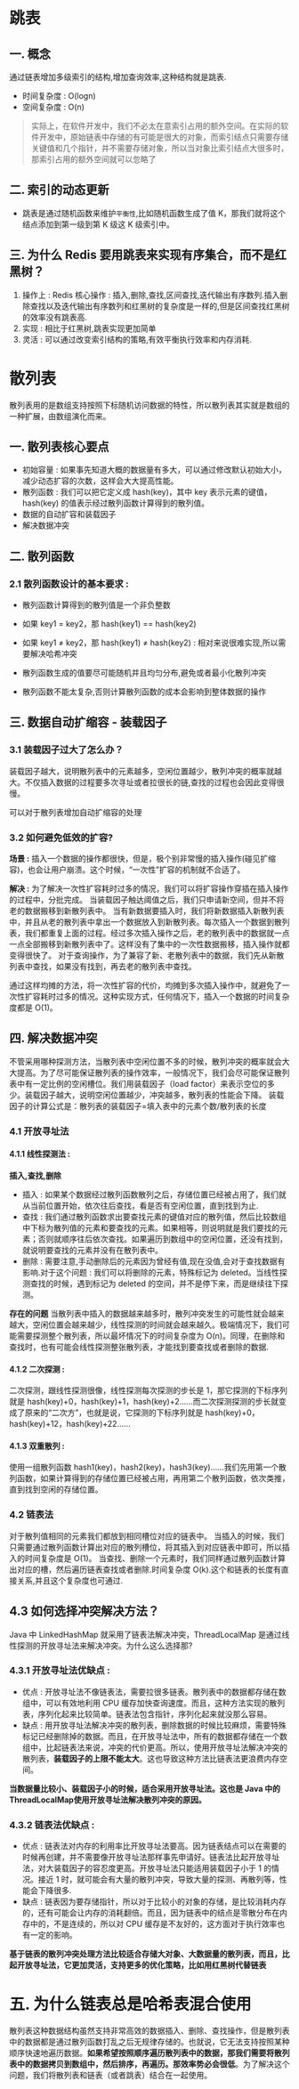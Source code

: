 # 跳表

## 一. 概念

通过链表增加多级索引的结构,增加查询效率,这种结构就是跳表.

- 时间复杂度  : O(logn)
- 空间复杂度 : O(n)

> 实际上，在软件开发中，我们不必太在意索引占用的额外空间。在实际的软件开发中，原始链表中存储的有可能是很大的对象，而索引结点只需要存储关键值和几个指针，并不需要存储对象，所以当对象比索引结点大很多时，那索引占用的额外空间就可以忽略了

## 二. 索引的动态更新
- 跳表是通过随机函数来维护`平衡性`,比如随机函数生成了值 K，那我们就将这个结点添加到第一级到第 K 级这 K 级索引中。

## 三. 为什么 Redis 要用跳表来实现有序集合，而不是红黑树？
1. 操作上 : Redis 核心操作 : 插入,删除,查找,区间查找,迭代输出有序数列.插入删除查找以及迭代输出有序数列和红黑树的复杂度是一样的,但是区间查找红黑树的效率没有跳表高.
2. 实现 : 相比于红黑树,跳表实现更加简单
3. 灵活 : 可以通过改变索引结构的策略,有效平衡执行效率和内存消耗.



# 散列表
散列表用的是数组支持按照下标随机访问数据的特性，所以散列表其实就是数组的一种扩展，由数组演化而来。

## 一. 散列表核心要点
- 初始容量 : 如果事先知道大概的数据量有多大，可以通过修改默认初始大小，减少动态扩容的次数，这样会大大提高性能。
- 散列函数 : 我们可以把它定义成 hash(key)，其中 key 表示元素的键值，hash(key) 的值表示经过散列函数计算得到的散列值。
- 数据的自动扩容和装载因子
- 解决数据冲突


## 二. 散列函数
### 2.1 散列函数设计的基本要求 : 
- 散列函数计算得到的散列值是一个非负整数
- 如果 key1 = key2，那 hash(key1) == hash(key2)
- 如果 key1 ≠ key2，那 hash(key1) ≠ hash(key2) : 相对来说很难实现,所以需要解决哈希冲突

- 散列函数生成的值要尽可能随机并且均匀分布,避免或者最小化散列冲突
- 散列函数不能太复杂,否则计算散列函数的成本会影响到整体数据的操作


## 三. 数据自动扩缩容 - 装载因子
### 3.1 装载因子过大了怎么办？
装载因子越大，说明散列表中的元素越多，空闲位置越少，散列冲突的概率就越大。不仅插入数据的过程要多次寻址或者拉很长的链,查找的过程也会因此变得很慢。

可以对于散列表增加自动扩缩容的处理

### 3.2 如何避免低效的扩容?
**场景 :** 
	插入一个数据的操作都很快，但是，极个别非常慢的插入操作(碰见扩缩容)，也会让用户崩溃。这个时候，“一次性”扩容的机制就不合适了。

**解决 :** 
	为了解决一次性扩容耗时过多的情况，我们可以将扩容操作穿插在插入操作的过程中，分批完成。
	当装载因子触达阈值之后，我们只申请新空间，但并不将老的数据搬移到新散列表中。
	当有新数据要插入时，我们将新数据插入新散列表中，并且从老的散列表中拿出一个数据放入到新散列表。每次插入一个数据到散列表，我们都重复上面的过程。经过多次插入操作之后，老的散列表中的数据就一点一点全部搬移到新散列表中了。这样没有了集中的一次性数据搬移，插入操作就都变得很快了。
	对于查询操作，为了兼容了新、老散列表中的数据，我们先从新散列表中查找，如果没有找到，再去老的散列表中查找。

通过这样均摊的方法，将一次性扩容的代价，均摊到多次插入操作中，就避免了一次性扩容耗时过多的情况。这种实现方式，任何情况下，插入一个数据的时间复杂度都是 O(1)。


## 四. 解决数据冲突

不管采用哪种探测方法，当散列表中空闲位置不多的时候，散列冲突的概率就会大大提高。为了尽可能保证散列表的操作效率，一般情况下，我们会尽可能保证散列表中有一定比例的空闲槽位。我们用装载因子（load factor）来表示空位的多少。装载因子越大，说明空闲位置越少，冲突越多，散列表的性能会下降。
装载因子的计算公式是：散列表的装载因子=填入表中的元素个数/散列表的长度

### 4.1 开放寻址法
#### 4.1.1 线性探测法 : 
**插入,查找,删除**
- 插入 : 如果某个数据经过散列函数散列之后，存储位置已经被占用了，我们就从当前位置开始，依次往后查找，看是否有空闲位置，直到找到为止.
- 查找 : 我们通过散列函数求出要查找元素的键值对应的散列值，然后比较数组中下标为散列值的元素和要查找的元素。如果相等，则说明就是我们要找的元素；否则就顺序往后依次查找。如果遍历到数组中的空闲位置，还没有找到，就说明要查找的元素并没有在散列表中。
- 删除 : 需要注意,手动删除后的元素因为曾经有值,现在没值,会对于查找数据有影响.对于这个问题 : 我们可以将删除的元素，特殊标记为 deleted。当线性探测查找的时候，遇到标记为 deleted 的空间，并不是停下来，而是继续往下探测。

**存在的问题**
当散列表中插入的数据越来越多时，散列冲突发生的可能性就会越来越大，空闲位置会越来越少，线性探测的时间就会越来越久。极端情况下，我们可能需要探测整个散列表，所以最坏情况下的时间复杂度为 O(n)。同理，在删除和查找时，也有可能会线性探测整张散列表，才能找到要查找或者删除的数据.

#### 4.1.2 二次探测 : 

二次探测，跟线性探测很像，线性探测每次探测的步长是 1，那它探测的下标序列就是 hash(key)+0，hash(key)+1，hash(key)+2……而二次探测探测的步长就变成了原来的“二次方”，也就是说，它探测的下标序列就是 hash(key)+0，hash(key)+12，hash(key)+22……

#### 4.1.3 双重散列 : 
使用一组散列函数 hash1(key)，hash2(key)，hash3(key)……我们先用第一个散列函数，如果计算得到的存储位置已经被占用，再用第二个散列函数，依次类推，直到找到空闲的存储位置。

### 4.2 链表法
对于散列值相同的元素我们都放到相同槽位对应的链表中。
当插入的时候，我们只需要通过散列函数计算出对应的散列槽位，将其插入到对应链表中即可，所以插入的时间复杂度是 O(1)。
当查找、删除一个元素时，我们同样通过散列函数计算出对应的槽，然后遍历链表查找或者删除.时间复杂度 O(k).这个和链表的长度有直接关系,并且这个复杂度也可通过.

## 4.3 如何选择冲突解决方法？
Java 中 LinkedHashMap 就采用了链表法解决冲突，ThreadLocalMap 是通过线性探测的开放寻址法来解决冲突。为什么这么选择那?

### 4.3.1 开放寻址法优缺点 : 
- 优点 : 开放寻址法不像链表法，需要拉很多链表。散列表中的数据都存储在数组中，可以有效地利用 CPU 缓存加快查询速度。而且，这种方法实现的散列表，序列化起来比较简单。链表法包含指针，序列化起来就没那么容易。
- 缺点 : 用开放寻址法解决冲突的散列表，删除数据的时候比较麻烦，需要特殊标记已经删除掉的数据。而且，在开放寻址法中，所有的数据都存储在一个数组中，比起链表法来说，冲突的代价更高。所以，使用开放寻址法解决冲突的散列表，**装载因子的上限不能太大**。这也导致这种方法比链表法更浪费内存空间。

**当数据量比较小、装载因子小的时候，适合采用开放寻址法。这也是 Java 中的ThreadLocalMap使用开放寻址法解决散列冲突的原因。**

### 4.3.2 链表法优缺点 : 

- 优点 : 链表法对内存的利用率比开放寻址法要高。因为链表结点可以在需要的时候再创建，并不需要像开放寻址法那样事先申请好。链表法比起开放寻址法，对大装载因子的容忍度更高。开放寻址法只能适用装载因子小于 1 的情况。接近 1 时，就可能会有大量的散列冲突，导致大量的探测、再散列等，性能会下降很多.
- 缺点 : 链表因为要存储指针，所以对于比较小的对象的存储，是比较消耗内存的，还有可能会让内存的消耗翻倍。而且，因为链表中的结点是零散分布在内存中的，不是连续的，所以对 CPU 缓存是不友好的，这方面对于执行效率也有一定的影响。

**基于链表的散列冲突处理方法比较适合存储大对象、大数据量的散列表，而且，比起开放寻址法，它更加灵活，支持更多的优化策略，比如用红黑树代替链表**

# 五. 为什么链表总是哈希表混合使用
散列表这种数据结构虽然支持非常高效的数据插入、删除、查找操作，但是散列表中的数据都是通过散列函数打乱之后无规律存储的。也就说，它无法支持按照某种顺序快速地遍历数据。**如果希望按照顺序遍历散列表中的数据，那我们需要将散列表中的数据拷贝到数组中，然后排序，再遍历。那效率势必会很低**。为了解决这个问题，我们将散列表和链表（或者跳表）结合在一起使用。









